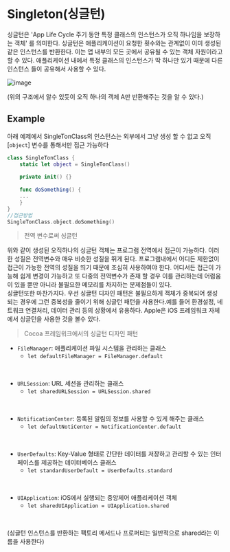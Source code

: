 # Singleton(싱글턴)

싱글턴은 'App Life Cycle 주기 동안 특정 클래스의 인스턴스가  오직 하나임을 보장하는 객체' 를 의미한다.
싱글턴은 애플리케이션이 요청한 횟수와는 관계없이 이미 생성된 같은 인스턴스를 반환한다. 이는 앱 내부의 모든 곳에서 공유될 수 있는 객체 자원이라고 할 수 있다. 애플리케이션 내에서 특정 클래스의 인스턴스가 딱 하나만 있기 때문에 다른 인스턴스 들이 공유해서 사용할 수 있다.

![image](https://user-images.githubusercontent.com/33486820/53337684-72057e00-3945-11e9-8d4c-dfd1c947ab09.png)

(위의 구조에서 알수 있듯이 오직 하나의 객체 A만 반환해주는 것을 알 수 있다.)

## Example

아래 예제에서 SingleTonClass의 인스턴스는 외부에서 그냥 생성 할 수 없고 오직 [`object`] 변수를 통해서만 접근 가능하다

```swift
class SingleTonClass {
	static let object = SingleTonClass()
    
    private init() {}
    
    func doSomething() {
    ...
    }
}
//접근방법
SingleTonClass.object.doSomething()
```

> 전역 변수로써 싱글턴

위와 같이 생성된 오직하나의 싱글턴 객체는 프로그램 전역에서 접근이 가능하다. 이러한 성질은 전역변수와 매우 비슷한 성질을 뛰게 된다.
프로그램내에서 어디든 제한없이 접근이 가능한 전역의 성질을 띄기 때문에 조심히 사용하여야 한다. 어디서든 접근이 가능해 쉽게 변경이 가능하고 또 다중의 전역변수가 존재 할 경우 이를 관리하는데 어렴움이 있을 뿐만 아니라 불필요한 메모리를 차지하는 문제점들이 있다.
<br>
싱글턴또한 마찬가지다. 우선 싱글턴 디자인 패턴은 불필요하게 객체가 중복되어 생성 되는 경우에 그런 중복성을 줄이기 위해 싱글턴 패턴을 사용한다.예를 들어 환경설정, 네트워크 연결처리, 데이터 관리 등의 상황에서 유용하다. 
Apple은 iOS 프레임워크 자체에서 싱글턴을 사용한 것을 볼수 있다.

> Cocoa 프레임워크에서의 싱글턴 디자인 패턴


- `FileManager`: 애플리케이션 파일 시스템을 관리하는 클래스
	- `let defaultFileManager = FileManager.default`
    
<br>

- `URLSession`: URL 세션을 관리하는 클래스
	- `let sharedURLSession = URLSession.shared` 

<br>

- `NotificationCenter`: 등록된 알림의 정보를 사용할 수 있게 해주는 클래스
	- `let defaultNotiCenter = NotificationCenter.default`
    
<br>

- `UserDefaults`: Key-Value 형태로 간단한 데이터를 저장하고 관리할 수 있는 인터페이스를 제공하는 데이터베이스 클래스
	- `let standardUserDefault = UserDefaults.standard`
    
<br>

- `UIApplication`: iOS에서 실행되는 중앙제어 애플리케이션 객체
	- `let sharedUIApplication = UIApplication.shared`
    
<br>

(싱글턴 인스턴스를 반환하는 팩토리 메서드나 프로퍼티는 일반적으로 shared라는 이름을 사용한다)







